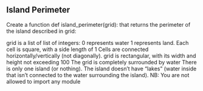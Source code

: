 ## Island Perimeter
Create a function def island_perimeter(grid): that returns the perimeter of the island described in grid:

grid is a list of list of integers:
0 represents water
1 represents land.
Each cell is square, with a side length of 1
Cells are connected horizontally/vertically (not diagonally).
grid is rectangular, with its width and height not exceeding 100
The grid is completely surrounded by water
There is only one island (or nothing).
The island doesn’t have “lakes” (water inside that isn’t connected to the water surrounding the island).
NB: You are not allowed to import any module
